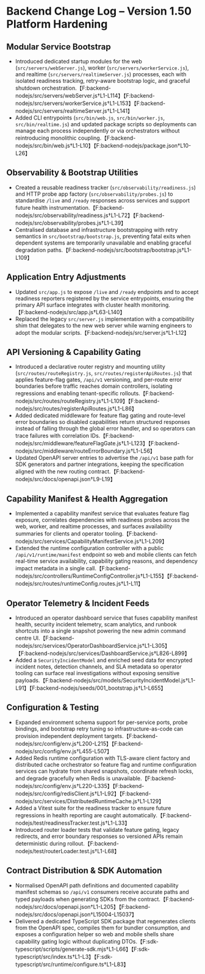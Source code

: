 # Backend Change Log – Version 1.50 Platform Hardening

## Modular Service Bootstrap
- Introduced dedicated startup modules for the web (`src/servers/webServer.js`), worker (`src/servers/workerService.js`), and realtime (`src/servers/realtimeServer.js`) processes, each with isolated readiness tracking, retry-aware bootstrap logic, and graceful shutdown orchestration.【F:backend-nodejs/src/servers/webServer.js†L1-L114】【F:backend-nodejs/src/servers/workerService.js†L1-L153】【F:backend-nodejs/src/servers/realtimeServer.js†L1-L141】
- Added CLI entrypoints (`src/bin/web.js`, `src/bin/worker.js`, `src/bin/realtime.js`) and updated package scripts so deployments can manage each process independently or via orchestrators without reintroducing monolithic coupling.【F:backend-nodejs/src/bin/web.js†L1-L10】【F:backend-nodejs/package.json†L10-L26】

## Observability & Bootstrap Utilities
- Created a reusable readiness tracker (`src/observability/readiness.js`) and HTTP probe app factory (`src/observability/probes.js`) to standardise `/live` and `/ready` responses across services and support future health instrumentation.【F:backend-nodejs/src/observability/readiness.js†L1-L72】【F:backend-nodejs/src/observability/probes.js†L1-L39】
- Centralised database and infrastructure bootstrapping with retry semantics in `src/bootstrap/bootstrap.js`, preventing fatal exits when dependent systems are temporarily unavailable and enabling graceful degradation paths.【F:backend-nodejs/src/bootstrap/bootstrap.js†L1-L109】

## Application Entry Adjustments
- Updated `src/app.js` to expose `/live` and `/ready` endpoints and to accept readiness reporters registered by the service entrypoints, ensuring the primary API surface integrates with cluster health monitoring.【F:backend-nodejs/src/app.js†L63-L140】
- Replaced the legacy `src/server.js` implementation with a compatibility shim that delegates to the new web server while warning engineers to adopt the modular scripts.【F:backend-nodejs/src/server.js†L1-L12】

## API Versioning & Capability Gating
- Introduced a declarative router registry and mounting utility (`src/routes/routeRegistry.js`, `src/routes/registerApiRoutes.js`) that applies feature-flag gates, `/api/v1` versioning, and per-route error boundaries before traffic reaches domain controllers, isolating regressions and enabling tenant-specific rollouts.【F:backend-nodejs/src/routes/routeRegistry.js†L1-L109】【F:backend-nodejs/src/routes/registerApiRoutes.js†L1-L86】
- Added dedicated middleware for feature flag gating and route-level error boundaries so disabled capabilities return structured responses instead of falling through the global error handler, and so operators can trace failures with correlation IDs.【F:backend-nodejs/src/middleware/featureFlagGate.js†L1-L123】【F:backend-nodejs/src/middleware/routeErrorBoundary.js†L1-L56】
- Updated OpenAPI server entries to advertise the `/api/v1` base path for SDK generators and partner integrations, keeping the specification aligned with the new routing contract.【F:backend-nodejs/src/docs/openapi.json†L9-L19】

## Capability Manifest & Health Aggregation
- Implemented a capability manifest service that evaluates feature flag exposure, correlates dependencies with readiness probes across the web, worker, and realtime processes, and surfaces availability summaries for clients and operator tooling.【F:backend-nodejs/src/services/CapabilityManifestService.js†L1-L209】
- Extended the runtime configuration controller with a public `/api/v1/runtime/manifest` endpoint so web and mobile clients can fetch real-time service availability, capability gating reasons, and dependency impact metadata in a single call.【F:backend-nodejs/src/controllers/RuntimeConfigController.js†L1-L155】【F:backend-nodejs/src/routes/runtimeConfig.routes.js†L1-L11】

## Operator Telemetry & Incident Feeds
- Introduced an operator dashboard service that fuses capability manifest health, security incident telemetry, scam analytics, and runbook shortcuts into a single snapshot powering the new admin command centre UI.【F:backend-nodejs/src/services/OperatorDashboardService.js†L1-L305】【F:backend-nodejs/src/services/DashboardService.js†L826-L899】
- Added a `SecurityIncidentModel` and enriched seed data for encrypted incident notes, detection channels, and SLA metadata so operator tooling can surface real investigations without exposing sensitive payloads.【F:backend-nodejs/src/models/SecurityIncidentModel.js†L1-L91】【F:backend-nodejs/seeds/001_bootstrap.js†L1-L655】

## Configuration & Testing
- Expanded environment schema support for per-service ports, probe bindings, and bootstrap retry tuning so infrastructure-as-code can provision independent deployment targets.【F:backend-nodejs/src/config/env.js†L200-L215】【F:backend-nodejs/src/config/env.js†L455-L507】
- Added Redis runtime configuration with TLS-aware client factory and distributed cache orchestrator so feature flag and runtime configuration services can hydrate from shared snapshots, coordinate refresh locks, and degrade gracefully when Redis is unavailable.【F:backend-nodejs/src/config/env.js†L220-L335】【F:backend-nodejs/src/config/redisClient.js†L1-L92】【F:backend-nodejs/src/services/DistributedRuntimeCache.js†L1-L129】
- Added a Vitest suite for the readiness tracker to ensure future regressions in health reporting are caught automatically.【F:backend-nodejs/test/readinessTracker.test.js†L1-L33】
- Introduced router loader tests that validate feature gating, legacy redirects, and error boundary responses so versioned APIs remain deterministic during rollout.【F:backend-nodejs/test/routerLoader.test.js†L1-L68】

## Contract Distribution & SDK Automation
- Normalised OpenAPI path definitions and documented capability manifest schemas so `/api/v1` consumers receive accurate paths and typed payloads when generating SDKs from the contract.【F:backend-nodejs/src/docs/openapi.json†L1-L205】【F:backend-nodejs/src/docs/openapi.json†L15004-L15037】
- Delivered a dedicated TypeScript SDK package that regenerates clients from the OpenAPI spec, compiles them for bundler consumption, and exposes a configuration helper so web and mobile shells share capability gating logic without duplicating DTOs.【F:sdk-typescript/scripts/generate-sdk.mjs†L1-L66】【F:sdk-typescript/src/index.ts†L1-L3】【F:sdk-typescript/src/runtime/configure.ts†L1-L83】
